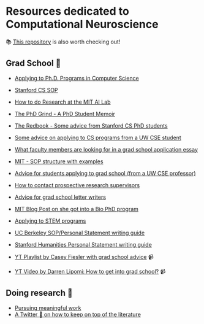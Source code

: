 # Resources dedicated to Computational Neuroscience
📚 [This repository](https://github.com/satpreetsingh/awesome-compneuro) is also worth checking out!

## Grad School 🏫
- [Applying to Ph.D. Programs in Computer Science](https://www.cs.cmu.edu/~harchol/gradschooltalk.pdf)
- [Stanford CS SOP](https://github.com/alrojo/me/blob/master/Stanford_CS_PhD_2020_SOP.pdf)
- [How to do Research at the MIT AI Lab](https://nn.cs.utexas.edu/advice/mit.ai-research.pdf)
- [The PhD Grind - A PhD Student Memoir](https://github.com/nguyen-td/resources-compneuro/blob/main/res/phd_grind.pdf)
- [The Redbook - Some advice from Stanford CS PhD students](https://github.com/nguyen-td/resources-compneuro/blob/main/res/theredbook.pdf)
- [Some advice on applying to CS programs from a UW CSE student](https://people.eecs.berkeley.edu/~justine/advice.pdf)
- [What faculty members are looking for in a grad school application essay](https://www.eecs.mit.edu/academics/graduate-programs/admission-process/what-faculty-members-are-looking-for-in-a-grad-school-application-essay/)
- [MIT - SOP structure with examples](https://mitcommlab.mit.edu/eecs/commkit/graduate-school-personal-statement/)
- [Advice for students applying to grad school (from a UW CSE professor)](https://homes.cs.washington.edu/~mernst/advice/apply-grad-school.html)
- [How to contact prospective research supervisors](https://uvasrg.github.io/prospective/)
- [Advice for grad school letter writers](https://cs.brown.edu/~sk/Memos/Grad-School-Recos/)
- [MIT Blog Post on she got into a Bio PhD program](https://mitadmissions.org/blogs/entry/applying-to-bio-phd/)
- [Applying to STEM programs](https://github.com/gwisk/gradguide)
- [UC Berkeley SOP/Personal Statement writing guide](https://grad.berkeley.edu/admissions/steps-to-apply/requirements/personal-statement/)
- [Stanford Humanities Personal Statement writing guide](https://humsci.stanford.edu/prospective-students/guide-getting-grad-school/writing-your-personal-statements)
  
- [YT Playlist by Casey Fiesler with grad school advice](https://www.youtube.com/watch?v=p4QiJNPSdWs&list=PLPA3GFqdHv_oL8gRg-44TmvMzjcFRMH4I&ab_channel=CaseyFiesler) :video_camera:
- [YT Video by Darren Lipomi: How to get into grad school?](https://www.youtube.com/watch?v=5KtmOlEIdTk&ab_channel=DarrenLipomi) 📹

## Doing research 🔬
- [Pursuing meaningful work](https://github.com/nguyen-td/resources-compneuro/blob/main/res/Pursuing%20Meaningful%20Work.pdf)
- [A Twitter 🧵 on how to keep on top of the literature](https://twitter.com/mertrory/status/1581348060302835713)



